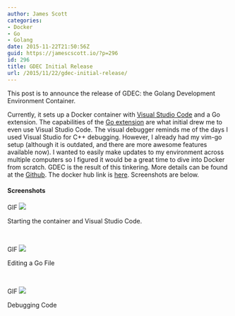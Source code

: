 ```yaml
---
author: James Scott
categories:
- Docker
- Go
- Golang
date: 2015-11-22T21:50:56Z
guid: https://jamescscott.io/?p=296
id: 296
title: GDEC Initial Release
url: /2015/11/22/gdec-initial-release/
---
```


This post is to announce the release of GDEC: the Golang Development Environment Container.

Currently, it sets up a Docker container with [Visual Studio Code](https://code.visualstudio.com/) and a Go extension. The capabilities of the [Go extension](https://marketplace.visualstudio.com/items/lukehoban.Go) are what initial drew me to even use Visual Studio Code. The visual debugger reminds me of the days I used Visual Studio for C++ debugging. However, I already had my vim-go setup (although it is outdated, and there are more awesome features available now). I wanted to easily make updates to my environment across multiple computers so I figured it would be a great time to dive into Docker from scratch. GDEC is the result of this tinkering. More details can be found at the [Github](https://github.com/jcscottiii/gdec). The docker hub link is [here](https://hub.docker.com/r/jcscottiii/gdec/). Screenshots are below.

#### Screenshots

<div class="gif_wrap wpgp-width600">
  <span class="empty_span wpgp-width600"></span> <span class="play_gif wpgp-width600">GIF</span> <img src="https://jamescscott.io/wp-content/uploads/2015/11/gdec-starting-vscode1_still_tmp.jpeg" class="_showing frame no-lazy" />
</div>

<img src="https://jamescscott.io/wp-content/uploads/2015/11/gdec-starting-vscode1_still_tmp.jpeg" class="_hidden no-lazy" alt="bla" style="display:none;" />
  


Starting the container and Visual Studio Code.

&nbsp;

<div class="gif_wrap wpgp-width600">
  <span class="empty_span wpgp-width600"></span> <span class="play_gif wpgp-width600">GIF</span> <img src="https://jamescscott.io/wp-content/uploads/2015/11/gdec-editing-vscode_still_tmp.jpeg" class="_showing frame no-lazy" />
</div>

<img src="https://jamescscott.io/wp-content/uploads/2015/11/gdec-editing-vscode_still_tmp.jpeg" class="_hidden no-lazy" alt="bla" style="display:none;" />
  


Editing a Go File

&nbsp;

<div class="gif_wrap wpgp-width600">
  <span class="empty_span wpgp-width600"></span> <span class="play_gif wpgp-width600">GIF</span> <img src="https://jamescscott.io/wp-content/uploads/2015/11/gdec-debugging-vscode_still_tmp.jpeg" class="_showing frame no-lazy" />
</div>

<img src="https://jamescscott.io/wp-content/uploads/2015/11/gdec-debugging-vscode_still_tmp.jpeg" class="_hidden no-lazy" alt="bla" style="display:none;" />
  


Debugging Code